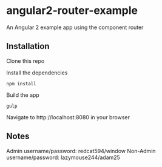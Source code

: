 # angular2-router-example

An Angular 2 example app using the component router

## Installation

  Clone this repo

  Install the dependencies

  	npm install

  Build the app

  	gulp

  Navigate to http://localhost:8080 in your browser

## Notes

  Admin username/password: redcat594/window
  Non-Admin username/password: lazymouse244/adam25
